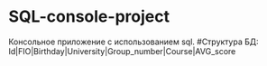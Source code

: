 # SQL-console-project
Консольное приложение с использованием sql.
#Структура БД:
Id|FIO|Birthday|University|Group_number|Course|AVG_score
